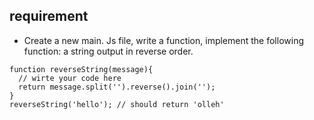 ## requirement 
    
- Create a new main. Js file, write a function, implement the following function: a string output in reverse order.

```
function reverseString(message){
  // wirte your code here
  return message.split('').reverse().join('');
}
reverseString('hello'); // should return 'olleh'
```
